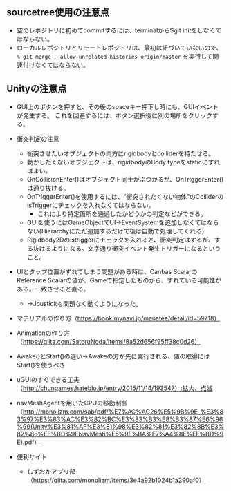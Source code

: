 ﻿## sourcetree使用の注意点
- 空のレポジトリに初めてcommitするには、terminalから$git initをしなくてはならない。
- ローカルレポジトリとリモートレポジトリは、最初は紐づいていないので、
`% git merge --allow-unrelated-histories origin/master`
を実行して関連付けなくてはならない。

## Unityの注意点
- GUI上のボタンを押すと、その後のspaceキー押下し時にも、GUIイベントが発生する。
これを回避するには、ボタン選択後に別の場所をクリックする。
- 衝突判定の注意
	- 衝突させたいオブジェクトの両方にrigidbodyとcolliderを持たせる。
	- 動かしたくないオブジェクトは、rigidbodyのBody typeをstaticにすればよい。
	- OnCollisionEnter()はオブジェクト同士がぶつかるが、OnTriggerEnter()は通り抜ける。
	- OnTriggerEnter()を使用するには、"衝突されたくない物体"のColliderのisTriggerにチェックを入れなくてはならない。
		- これにより特定箇所を通過したかどうかの判定などができる。
	- GUIを使うにはGameObjectでUI->EventSystemを追加しなくてはならない(Hierarchyにただ追加するだけで後は自動で処理してくれる)
	- Rigidbody2Dのistriggerにチェックを入れると、衝突判定はするが、する抜けるようになる。文字通り衝突イベント発生トリガーになるということ。
- UIとタップ位置がずれてしまう問題がある時は、Canbas ScalarのReference Scalarの値が、Gameで指定したものから、ずれている可能性がある。一致させると直る。
	- ->Joustickも問題なく動くようになった。
- マテリアルの作り方（https://book.mynavi.jp/manatee/detail/id=59718）
- Animationの作り方（https://qiita.com/SatoruNoda/items/8a52d656f95ff38c0d26）
- Awake()とStart()の違い->Awakeの方が先に実行される、値の取得にはStart()を使うべき
- uGUIのすぐできる工夫（http://chungames.hateblo.jp/entry/2015/11/14/193547）:拡大、点滅
- navMeshAgentを用いたCPUの移動制御（http://monolizm.com/sab/pdf/%E7%AC%AC26%E5%9B%9E_%E3%83%97%E3%83%AC%E3%82%BC%E3%83%B3%E8%B3%87%E6%96%99(Unity%E3%81%AF%E3%81%98%E3%82%81%E3%82%8B%E3%82%88%EF%BD%9ENavMesh%E5%9F%BA%E7%A4%8E%EF%BD%9E).pdf）

- 便利サイト
	- しずおかアプリ部（https://qiita.com/monolizm/items/3e4a92b1024b1a290af0）